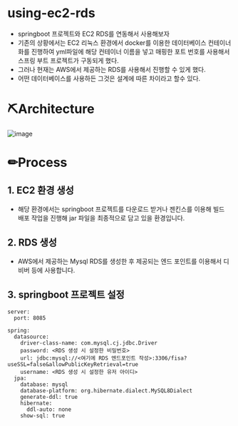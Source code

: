 # using-ec2-rds
- springboot 프로젝트와 EC2 RDS를 연동해서 사용해보자
- 기존의 상황에서는 EC2 리눅스 환경에서 docker를 이용한 데이터베이스 컨테이너화를 진행하여 yml파일에 해당 컨테이너 이름을 넣고 매핑한 포트 번호를 사용해서 스프링 부트 프로젝트가 구동되게 했다.
- 그러나 현재는 AWS에서 제공하는 RDS를 사용해서 진행할 수 있게 했다.
- 어떤 데이터베이스를 사용하든 그것은 설계에 따른 차이라고 할수 있다. 
# ⛏Architecture
![image](https://github.com/yeomyaloo/using-ec2-rds/assets/81970382/44528656-d0e6-4199-9877-8b0a753fcf19)

# ✏Process
## 1. EC2 환경 생성
- 해당 환경에서는 springboot 프로젝트를 다운로드 받거나 젠킨스를 이용해 빌드 배포 작업을 진행해 jar 파일을 최종적으로 담고 있을 환경입니다.
## 2. RDS 생성
- AWS에서 제공하는 Mysql RDS를 생성한 후 제공되는 엔드 포인트를 이용해서 디비버 등에 사용합니다.
## 3. springboot 프로젝트 설정
```
server:
  port: 8085

spring:
  datasource:
    driver-class-name: com.mysql.cj.jdbc.Driver
    password: <RDS 생성 시 설정한 비밀번호>
    url: jdbc:mysql://<여기에 RDS 엔드포인트 작성>:3306/fisa?useSSL=false&allowPublicKeyRetrieval=true
    username: <RDS 생성 시 설정한 유저 아이디>
  jpa:
    database: mysql
    database-platform: org.hibernate.dialect.MySQL8Dialect
    generate-ddl: true
    hibernate:
      ddl-auto: none
    show-sql: true

```
